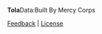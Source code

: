 
<b>Tola</b>Data:Built By Mercy Corps

[Feedback](http://tola.work) | [License](https://github.com/toladata/TolaActivity/blob/master/LICENSE)

